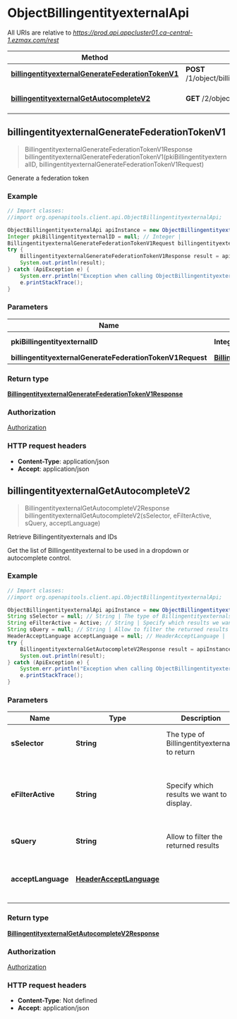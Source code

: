 # ObjectBillingentityexternalApi

All URIs are relative to *https://prod.api.appcluster01.ca-central-1.ezmax.com/rest*

Method | HTTP request | Description
------------- | ------------- | -------------
[**billingentityexternalGenerateFederationTokenV1**](ObjectBillingentityexternalApi.md#billingentityexternalGenerateFederationTokenV1) | **POST** /1/object/billingentityexternal/{pkiBillingentityexternalID}/generateFederationToken | Generate a federation token
[**billingentityexternalGetAutocompleteV2**](ObjectBillingentityexternalApi.md#billingentityexternalGetAutocompleteV2) | **GET** /2/object/billingentityexternal/getAutocomplete/{sSelector} | Retrieve Billingentityexternals and IDs



## billingentityexternalGenerateFederationTokenV1

> BillingentityexternalGenerateFederationTokenV1Response billingentityexternalGenerateFederationTokenV1(pkiBillingentityexternalID, billingentityexternalGenerateFederationTokenV1Request)

Generate a federation token



### Example

```java
// Import classes:
//import org.openapitools.client.api.ObjectBillingentityexternalApi;

ObjectBillingentityexternalApi apiInstance = new ObjectBillingentityexternalApi();
Integer pkiBillingentityexternalID = null; // Integer | 
BillingentityexternalGenerateFederationTokenV1Request billingentityexternalGenerateFederationTokenV1Request = new BillingentityexternalGenerateFederationTokenV1Request(); // BillingentityexternalGenerateFederationTokenV1Request | 
try {
    BillingentityexternalGenerateFederationTokenV1Response result = apiInstance.billingentityexternalGenerateFederationTokenV1(pkiBillingentityexternalID, billingentityexternalGenerateFederationTokenV1Request);
    System.out.println(result);
} catch (ApiException e) {
    System.err.println("Exception when calling ObjectBillingentityexternalApi#billingentityexternalGenerateFederationTokenV1");
    e.printStackTrace();
}
```

### Parameters


Name | Type | Description  | Notes
------------- | ------------- | ------------- | -------------
 **pkiBillingentityexternalID** | **Integer**|  | [default to null]
 **billingentityexternalGenerateFederationTokenV1Request** | [**BillingentityexternalGenerateFederationTokenV1Request**](BillingentityexternalGenerateFederationTokenV1Request.md)|  |

### Return type

[**BillingentityexternalGenerateFederationTokenV1Response**](BillingentityexternalGenerateFederationTokenV1Response.md)

### Authorization

[Authorization](../README.md#Authorization)

### HTTP request headers

- **Content-Type**: application/json
- **Accept**: application/json


## billingentityexternalGetAutocompleteV2

> BillingentityexternalGetAutocompleteV2Response billingentityexternalGetAutocompleteV2(sSelector, eFilterActive, sQuery, acceptLanguage)

Retrieve Billingentityexternals and IDs

Get the list of Billingentityexternal to be used in a dropdown or autocomplete control.

### Example

```java
// Import classes:
//import org.openapitools.client.api.ObjectBillingentityexternalApi;

ObjectBillingentityexternalApi apiInstance = new ObjectBillingentityexternalApi();
String sSelector = null; // String | The type of Billingentityexternals to return
String eFilterActive = Active; // String | Specify which results we want to display.
String sQuery = null; // String | Allow to filter the returned results
HeaderAcceptLanguage acceptLanguage = null; // HeaderAcceptLanguage | 
try {
    BillingentityexternalGetAutocompleteV2Response result = apiInstance.billingentityexternalGetAutocompleteV2(sSelector, eFilterActive, sQuery, acceptLanguage);
    System.out.println(result);
} catch (ApiException e) {
    System.err.println("Exception when calling ObjectBillingentityexternalApi#billingentityexternalGetAutocompleteV2");
    e.printStackTrace();
}
```

### Parameters


Name | Type | Description  | Notes
------------- | ------------- | ------------- | -------------
 **sSelector** | **String**| The type of Billingentityexternals to return | [default to null] [enum: All]
 **eFilterActive** | **String**| Specify which results we want to display. | [optional] [default to Active] [enum: All, Active, Inactive]
 **sQuery** | **String**| Allow to filter the returned results | [optional] [default to null]
 **acceptLanguage** | [**HeaderAcceptLanguage**](.md)|  | [optional] [default to null] [enum: *, en, fr]

### Return type

[**BillingentityexternalGetAutocompleteV2Response**](BillingentityexternalGetAutocompleteV2Response.md)

### Authorization

[Authorization](../README.md#Authorization)

### HTTP request headers

- **Content-Type**: Not defined
- **Accept**: application/json

